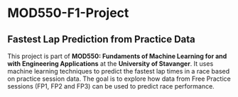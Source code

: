 # MOD550-F1-Project
## Fastest Lap Prediction from Practice Data
This project is part of **MOD550: Fundaments of Machine Learning for and with Engineering Applications** at the **University of Stavanger**. It uses machine learning techniques to predict the fastest lap times in a race based on practice session data. The goal is to explore how data from Free Practice sessions (FP1, FP2 and FP3) can be used to predict race performance.
